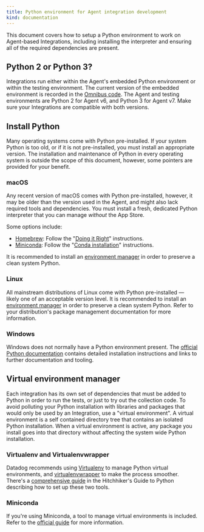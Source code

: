 ```yaml
---
title: Python environment for Agent integration development
kind: documentation
---
```


This document covers how to setup a Python environment to work on Agent-based Integrations, including installing the interpreter and ensuring all of the required dependencies are present.

## Python 2 or Python 3?

Integrations run either within the Agent's embedded Python environment or within the testing environment. The current version of the embedded environment is recorded in the [Omnibus code][1]. The Agent and testing environments are Python 2 for Agent v6, and Python 3 for Agent v7. Make sure your Integrations are compatible with both versions.

## Install Python

Many operating systems come with Python pre-installed. If your system Python is too old, or if it is not pre-installed, you must install an appropriate version. The installation and maintenance of Python in every operating system is outside the scope of this document, however, some pointers are provided for your benefit.

### macOS

Any recent version of macOS comes with Python pre-installed, however, it may be older than the version used in the Agent, and might also lack required tools and dependencies. You must install a fresh, dedicated Python interpreter that you can manage *without* the App Store.

Some options include:

* [Homebrew][2]: Follow the "[Doing it Right][3]" instructions.
* [Miniconda][4]: Follow the "[Conda installation][5]" instructions.

It is recommended to install an [environment manager][6] in order to preserve a clean system Python.

### Linux

All mainstream distributions of Linux come with Python pre-installed — likely one of an acceptable version level. It is recommended to install an [environment manager][6] in order to preserve a clean system Python. Refer to your distribution's package management documentation for more information.

### Windows

Windows does not normally have a Python environment present. The [official Python documentation][7] contains detailed installation instructions and links to further documentation and tooling.

## Virtual environment manager

Each integration has its own set of dependencies that must be added to Python in order to run the tests, or just to try out the collection code. To avoid polluting your Python installation with libraries and packages that would only be used by an Integration, use a "virtual environment". A virtual environment is a self contained directory tree that contains an isolated Python installation. When a virtual environment is active, any package you install goes into that directory without affecting the system wide Python installation.

### Virtualenv and Virtualenvwrapper

Datadog recommends using [Virtualenv][8] to manage Python virtual environments, and [virtualenvwrapper][9] to make the process smoother. There's a [comprehensive guide][10] in the Hitchhiker's Guide to Python describing how to set up these two tools.

### Miniconda

If you're using Miniconda, a tool to manage virtual environments is included. Refer to the [official guide][11] for more information.

[1]: https://github.com/DataDog/omnibus-software/blob/master/config/software/python.rb#L21
[2]: https://brew.sh/#install
[3]: https://docs.python-guide.org/en/latest/starting/install/osx/#doing-it-right
[4]: https://repo.continuum.io/miniconda/Miniconda2-latest-MacOSX-x86_64.sh
[5]: https://conda.io/docs/user-guide/install/macos.html
[6]: #virtual-environment-manager
[7]: https://docs.python.org/2.7/using/windows.html
[8]: https://pypi.python.org/pypi/virtualenv
[9]: https://virtualenvwrapper.readthedocs.io/en/latest/index.html
[10]: https://docs.python-guide.org/en/latest/dev/virtualenvs/#lower-level-virtualenv
[11]: https://conda.io/docs/user-guide/tasks/manage-environments.html
